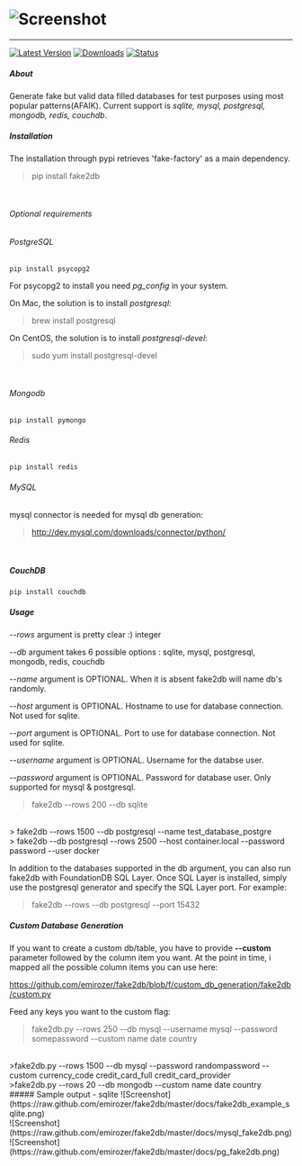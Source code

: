 ![Screenshot](https://raw.github.com/emirozer/fake2db/master/docs/fake2db_logo_screenshot.png)
===========
***

[![Latest Version](https://img.shields.io/pypi/v/fake2db.svg)](https://img.shields.io/pypi/v/fake2db.svg)
[![Downloads](https://img.shields.io/pypi/dm/fake2db.svg)](https://img.shields.io/pypi/dm/fake2db.svg)
[![Status](https://img.shields.io/pypi/status/fake2db.svg)](https://img.shields.io/pypi/status/fake2db.svg)



##### About

Generate fake but valid data filled databases for test purposes using most popular patterns(AFAIK).
Current support is *sqlite, mysql, postgresql, mongodb, redis, couchdb*. <br>

##### Installation

The installation through pypi retrieves 'fake-factory' as a main dependency.
> pip install fake2db
<br>

###### Optional requirements

###### PostgreSQL

    pip install psycopg2

For psycopg2 to install you need *pg_config* in your system.

On Mac, the solution is to install *postgresql*:
> brew install postgresql

On CentOS, the solution is to install *postgresql-devel*:
> sudo yum install postgresql-devel
<br>

###### Mongodb

    pip install pymongo

###### Redis

    pip install redis

###### MySQL

mysql connector is needed for mysql db generation:
> http://dev.mysql.com/downloads/connector/python/
<br>

##### CouchDB

	pip install couchdb

##### Usage


*--rows* argument is pretty clear :) integer

*--db* argument takes 6 possible options : sqlite, mysql, postgresql, mongodb, redis, couchdb

*--name* argument is OPTIONAL. When it is absent fake2db will name db's randomly.

*--host* argument is OPTIONAL. Hostname to use for database connection. Not used for sqlite.

*--port* argument is OPTIONAL. Port to use for database connection. Not used for sqlite.

*--username* argument is OPTIONAL. Username for the databse user.

*--password* argument is OPTIONAL. Password for database user. Only supported for mysql & postgresql.


> fake2db --rows 200 --db sqlite
<br>
> fake2db --rows 1500 --db postgresql --name test_database_postgre
<br>
> fake2db --db postgresql --rows 2500 --host container.local --password password --user docker
<br>

In addition to the databases supported in the db argument, you can also run fake2db with FoundationDB SQL Layer. Once SQL Layer is installed, simply use the postgresql generator and specify the SQL Layer port. For example:

> fake2db --rows --db postgresql --port 15432


##### Custom Database Generation

If you want to create a custom db/table, you have to provide **--custom** parameter followed by the column item you want. At the point in time, i mapped all the possible column items you can use here:

<https://github.com/emirozer/fake2db/blob/f/custom_db_generation/fake2db/custom.py>

Feed any keys you want to the custom flag:

> fake2db.py --rows 250 --db mysql --username mysql --password somepassword --custom name date country
<br>
>fake2db.py --rows 1500 --db mysql --password randompassword --custom currency_code credit_card_full credit_card_provider
<br>
>fake2db.py --rows 20 --db mongodb --custom name date country


<br>
##### Sample output - sqlite
![Screenshot](https://raw.github.com/emirozer/fake2db/master/docs/fake2db_example_sqlite.png)
<br>
![Screenshot](https://raw.github.com/emirozer/fake2db/master/docs/mysql_fake2db.png)
<br>
![Screenshot](https://raw.github.com/emirozer/fake2db/master/docs/pg_fake2db.png)

<br>
